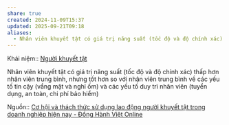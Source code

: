 ```yaml
---
share: true
created: 2024-11-09T15:37
updated: 2025-09-21T09:18
aliases:
  - Nhân viên khuyết tật có giá trị năng suất (tốc độ và độ chính xác) thấp hơn nhân viên trung bình, nhưng tốt hơn so với nhân viên trung bình về các yếu tố tin cậy (vắng mặt và nghỉ ốm) và các yếu tố duy trì nhân viên (tuyển dụng, an toàn, chi phí bảo hiểm)
---
```

Khái niệm:: [Người khuyết tật](../../../%CE%9E%20Kh%C3%A1i%20ni%E1%BB%87m/Ng%C6%B0%E1%BB%9Di%20khuy%E1%BA%BFt%20t%E1%BA%ADt.md)

Nhân viên khuyết tật có giá trị năng suất (tốc độ và độ chính xác) thấp hơn nhân viên trung bình, nhưng tốt hơn so với nhân viên trung bình về các yếu tố tin cậy (vắng mặt và nghỉ ốm) và các yếu tố duy trì nhân viên (tuyển dụng, an toàn, chi phí bảo hiểm)

Nguồn:: [Cơ hội và thách thức sử dụng lao động người khuyết tật trong doanh nghiệp hiện nay - Đồng Hành Việt Online](https://donghanhviet.vn/co-hoi-va-thach-thuc-su-dung-lao-dong-nguoi-khuyet-tat-trong-doanh-nghiep-hien-nay/)
